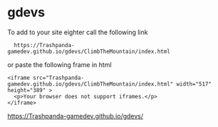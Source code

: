 # gdevs
To add to your site
eighter call the following link
```
  https://Trashpanda-gamedev.github.io/gdevs/ClimbTheMountain/index.html
```
or paste the following frame in html
```
<iframe src="Trashpanda-gamedev.github.io/gdevs/ClimbTheMountain/index.html" width="517" height="389" >
  <p>Your browser does not support iframes.</p>
</iframe>
```
https://Trashpanda-gamedev.github.io/gdevs/
